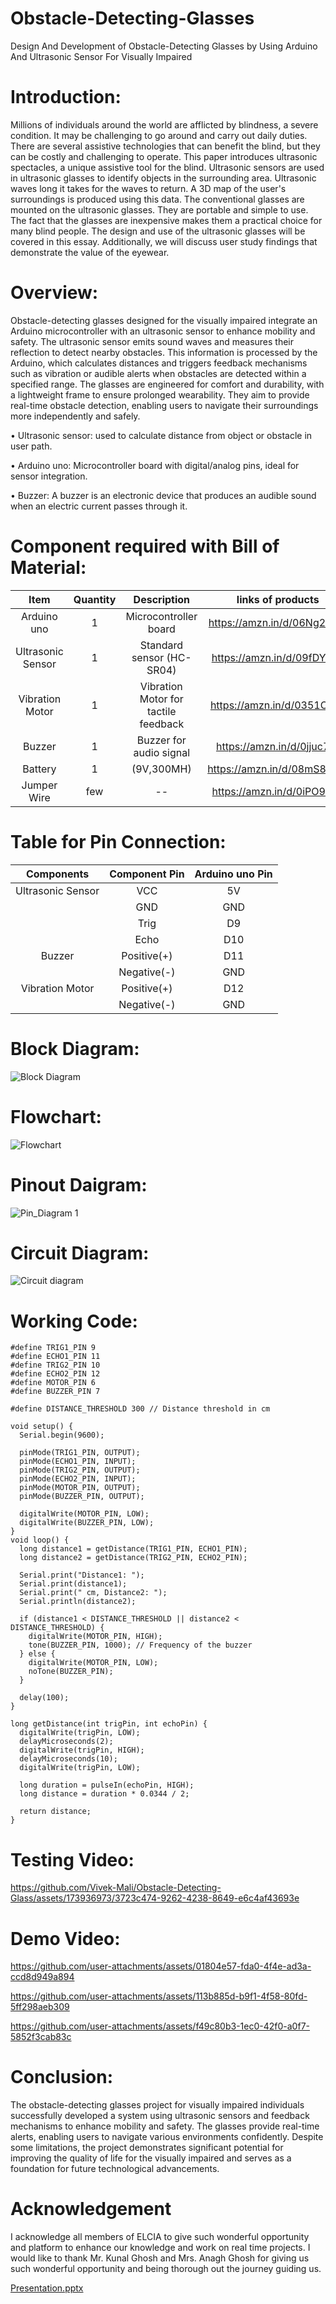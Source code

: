 # Obstacle-Detecting-Glasses
Design And Development of Obstacle-Detecting Glasses by Using Arduino And Ultrasonic Sensor For Visually Impaired

# Introduction:

Millions of individuals around the world are afflicted by blindness, a severe condition. It may be challenging to go around and carry out daily duties. There are several assistive technologies that can benefit the blind, but they can be costly and challenging to operate. This paper introduces ultrasonic spectacles, a unique assistive tool for the blind. Ultrasonic sensors are used in ultrasonic glasses to identify objects in the surrounding area. Ultrasonic waves long it takes for the waves to return. A 3D map of the user's surroundings is produced using this data. The conventional glasses are mounted on the ultrasonic glasses. They are portable and simple to use. The fact that the glasses are inexpensive makes them a practical choice for many blind people. The design and use of the ultrasonic glasses will be covered in this essay. Additionally, we will discuss user study findings that demonstrate the value of the eyewear.

# Overview:

Obstacle-detecting glasses designed for the visually impaired integrate an Arduino microcontroller with an ultrasonic sensor to enhance mobility and safety. The ultrasonic sensor emits sound waves and measures their reflection to detect nearby obstacles. This information is processed by the Arduino, which calculates distances and triggers feedback mechanisms such as vibration or audible alerts when obstacles are detected within a specified range. The glasses are engineered for comfort and durability, with a lightweight frame to ensure prolonged wearability. They aim to provide real-time obstacle detection, enabling users to navigate their surroundings more independently and safely.

•	Ultrasonic sensor: used to calculate distance from object or obstacle in user path.

•	Arduino uno: Microcontroller board with digital/analog pins, ideal for sensor integration.

•	Buzzer: A buzzer is an electronic device that produces an audible sound when an electric current passes through it.

# Component required with Bill of Material:

| Item              | Quantity    | Description                          |    links of products        | 
| :---:             | :---:       | :---:                                | :---:                       |
| Arduino uno       | 1           | Microcontroller board                |  https://amzn.in/d/06Ng27mP |
| Ultrasonic Sensor | 1           | Standard sensor (HC-SR04)            | https://amzn.in/d/09fDYpCs  |
| Vibration Motor   | 1           | Vibration Motor for tactile feedback | https://amzn.in/d/0351O0Iw  |
| Buzzer            | 1           |  Buzzer for audio signal             | https://amzn.in/d/0jjuc7f8  | 
| Battery           | 1           | (9V,300MH)                           | https://amzn.in/d/08mS8YMR  | 
| Jumper Wire       | few         | --                                   | https://amzn.in/d/0iPO9ODt  |

# Table for Pin Connection:               

| Components                        | Component Pin             | Arduino uno Pin                      |                             
| :---:                             | :---:                     | :---:                                |
| Ultrasonic Sensor                 | VCC                       | 5V                                   | 
|                                   | GND                       | GND                                  | 
|                                   | Trig                      | D9                                   | 
|                                   | Echo                      | D10                                  | 
| Buzzer                            | Positive(+)               | D11                                  | 
|                                   | Negative(-)               | GND                                  | 
| Vibration Motor                   | Positive(+)               | D12                                  | 
|                                   | Negative(-)               | GND                                  | 

# Block Diagram:
![Block Diagram](https://github.com/user-attachments/assets/6df9e47d-7f3e-4cf1-bcc5-7a9057f4e24e)

# Flowchart:
![Flowchart](https://github.com/Vivek-Mali/Obstacle-Detecting-Glass/assets/173936973/f51e248c-4cb0-439c-9e5a-f0a537ed3e39)

# Pinout Daigram:

![Pin_Diagram 1](https://github.com/user-attachments/assets/584f0147-0636-480e-b95a-4f7dc4b6e4fd)

# Circuit Diagram:
![Circuit diagram](https://github.com/user-attachments/assets/cd25b246-43e9-4cd4-88b1-60d3e83f2c75)


# Working Code:
```
#define TRIG1_PIN 9
#define ECHO1_PIN 11
#define TRIG2_PIN 10
#define ECHO2_PIN 12
#define MOTOR_PIN 6
#define BUZZER_PIN 7

#define DISTANCE_THRESHOLD 300 // Distance threshold in cm

void setup() {
  Serial.begin(9600);

  pinMode(TRIG1_PIN, OUTPUT);
  pinMode(ECHO1_PIN, INPUT);
  pinMode(TRIG2_PIN, OUTPUT);
  pinMode(ECHO2_PIN, INPUT);
  pinMode(MOTOR_PIN, OUTPUT);
  pinMode(BUZZER_PIN, OUTPUT);

  digitalWrite(MOTOR_PIN, LOW);
  digitalWrite(BUZZER_PIN, LOW);
}
void loop() {
  long distance1 = getDistance(TRIG1_PIN, ECHO1_PIN);
  long distance2 = getDistance(TRIG2_PIN, ECHO2_PIN);

  Serial.print("Distance1: ");
  Serial.print(distance1);
  Serial.print(" cm, Distance2: ");
  Serial.println(distance2);

  if (distance1 < DISTANCE_THRESHOLD || distance2 < DISTANCE_THRESHOLD) {
    digitalWrite(MOTOR_PIN, HIGH);
    tone(BUZZER_PIN, 1000); // Frequency of the buzzer
  } else {
    digitalWrite(MOTOR_PIN, LOW);
    noTone(BUZZER_PIN);
  }

  delay(100);
}

long getDistance(int trigPin, int echoPin) {
  digitalWrite(trigPin, LOW);
  delayMicroseconds(2);
  digitalWrite(trigPin, HIGH);
  delayMicroseconds(10);
  digitalWrite(trigPin, LOW);
  
  long duration = pulseIn(echoPin, HIGH);
  long distance = duration * 0.0344 / 2;

  return distance;
}
```
# Testing Video:
https://github.com/Vivek-Mali/Obstacle-Detecting-Glass/assets/173936973/3723c474-9262-4238-8649-e6c4af43693e

# Demo Video:


https://github.com/user-attachments/assets/01804e57-fda0-4f4e-ad3a-ccd8d949a894



https://github.com/user-attachments/assets/113b885d-b9f1-4f58-80fd-5ff298aeb309


https://github.com/user-attachments/assets/f49c80b3-1ec0-42f0-a0f7-5852f3cab83c


# Conclusion:

The obstacle-detecting glasses project for visually impaired individuals successfully developed a system using ultrasonic sensors and feedback mechanisms to enhance mobility and safety. The glasses provide real-time alerts, enabling users to navigate various environments confidently. Despite some limitations, the project demonstrates significant potential for improving the quality of life for the visually impaired and serves as a foundation for future technological advancements.

# Acknowledgement
I acknowledge all members of ELCIA to give such wonderful opportunity and platform to enhance our knowledge and work on real time projects.
I would like to thank Mr. Kunal Ghosh and Mrs. Anagh Ghosh for giving us such wonderful opportunity and being thorough out the journey guiding us.




[Presentation.pptx](https://github.com/user-attachments/files/16202994/Presentation.pptx)


